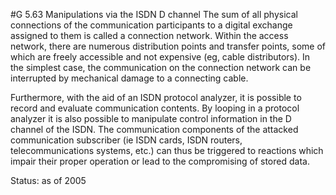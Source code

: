 #G 5.63 Manipulations via the ISDN D channel
The sum of all physical connections of the communication participants to a digital exchange assigned to them is called a connection network. Within the access network, there are numerous distribution points and transfer points, some of which are freely accessible and not expensive (eg, cable distributors). In the simplest case, the communication on the connection network can be interrupted by mechanical damage to a connecting cable.

Furthermore, with the aid of an ISDN protocol analyzer, it is possible to record and evaluate communication contents. By looping in a protocol analyzer it is also possible to manipulate control information in the D channel of the ISDN. The communication components of the attacked communication subscriber (ie ISDN cards, ISDN routers, telecommunications systems, etc.) can thus be triggered to reactions which impair their proper operation or lead to the compromising of stored data.

Status: as of 2005



